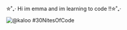 ✮˚₊‧ Hi im emma and im learning to code !!✮˚₊‧
  
  
  ![@kaloo #30NitesOfCode](https://www.codedex.io/api/petStatus?user=kaloo)
